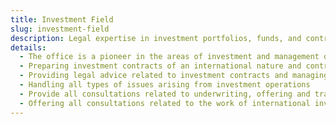 ```yaml
---
title: Investment Field
slug: investment-field
description: Legal expertise in investment portfolios, funds, and contracts for local and international markets.
details:
  - The office is a pioneer in the areas of investment and management of investment portfolios of all kinds, as well as the establishment and management of investment funds of both local and international bodies
  - Preparing investment contracts of an international nature and contracts for financing various investments, as well as investment funds for public and private subscription at the local and international levels
  - Providing legal advice related to investment contracts and managing third party funds invested with local and international companies
  - Handling all types of issues arising from investment operations
  - Provide all consultations related to underwriting, offering and trading of shares in the Kuwait Stock Exchange and service markets through private placement
  - Offering all consultations related to the work of international investment companies and institutions in Kuwait and ways to offer their investment products in the local market
---
```

